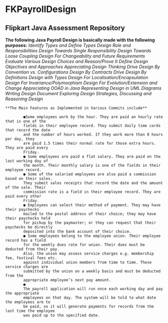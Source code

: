 # FKPayrollDesign
## Flipkart Java Assessment Repository

  __The following Java Payroll Design is basically made with the following purposes:__
      *Identify Types and Define Types
      Design Role and Responsibilities
      Design Towards Single Responsibility
      Design Towards Loose Coupling
      Design For Changeability and Future Requirements
      Evaluate Various Design Choices and Reason/Prove It
      Define Design Objectives and Approaches
      Appreciating Design Thinking
      Drive Design By Convention vs. Configurations
      Design By Contracts
      Drive Design By Definitions
          Design with Types
          Design For Localisation/Encapsulation
          Design For Invariance/Polymorphism
          Design For Evolution/Extension and Change
      Appreciating OOAD in Java
      Representing Design in UML Diagrams
      Writing Design Document
      Exploring Design Strategies, Discussing and Reasoning Design*
      
    **The Main Features as Implemented in Various Commits include**
    
            ●Some employees work by the hour. They are paid an hourly rate that is one of the
            fields in their employee record. They submit daily time cards that record the date
            and the number of hours worked. If they work more than 8 hours per day, they
            are paid 1.5 times their normal rate for those extra hours. They are paid every
            Friday.
            ● Some employees are paid a flat salary. They are paid on the last working day of
            the month. Their monthly salary is one of the fields in their employee record.
            ● Some of the salaried employees are also paid a commission based on their sales.
            They submit sales receipts that record the date and the amount of the sale. Their
            commission rate is a field in their employee record. They are paid every other
            Friday.
            ● Employees can select their method of payment. They may have their paychecks
            mailed to the postal address of their choice; they may have their paychecks held
            for pickup by the paymaster; or they can request that their paychecks be directly
            deposited into the bank account of their choice.
            ● Some employees belong to the employee union. Their employee record has a field
            for the weekly dues rate for union. Their dues must be deducted from their pay.
            Also, the union may assess service charges e.g. membership fee, festival fees etc.
            against individual union members from time to time. These service charges are
            submitted by the union on a weekly basis and must be deducted from the
            appropriate employee’s next pay amount.
            ●
            The payroll application will run once each working day and pay the appropriate
            employees on that day. The system will be told to what date the employees are to
            be paid, so it will generate payments for records from the last time the employee
            was paid up to the specified date.
